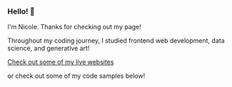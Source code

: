 ### Hello! 👋

I'm Nicole. Thanks for checking out my page! 

Throughout my coding journey, I studied frontend web development, data science, and generative art!

[Check out some of my live websites](https://nicolekalexander.github.io/)

or check out some of my code samples below! 
